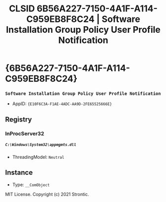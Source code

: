 ﻿---
title: "CLSID 6B56A227-7150-4A1F-A114-C959EB8F8C24 | Software Installation Group Policy User Profile Notification"
excerpt: What is COM-Object CLSID 6B56A227-7150-4A1F-A114-C959EB8F8C24?
---

# {6B56A227-7150-4A1F-A114-C959EB8F8C24}

### `Software Installation Group Policy User Profile Notification`
* AppID: `{E10F6C3A-F1AE-4ADC-AA9D-2FE65525666E}`

## Registry


### InProcServer32

##### `C:\Windows\System32\appmgmts.dll`
* ThreadingModel: `Neutral`

## Instance

* Type: `__ComObject`

MIT License. Copyright (c) 2021 Strontic.


